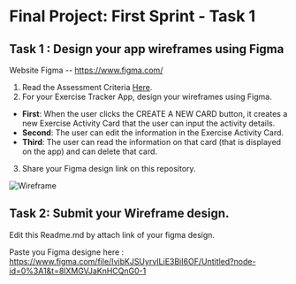 
# Final Project: First Sprint - Task 1 

## Task 1 : Design your app wireframes using Figma
Website Figma -- https://www.figma.com/
1. Read the Assessment Criteria [Here](https://docs.google.com/spreadsheets/d/1mXg-4Hpygg8zl4pfaA998_-t3BapSOWNOfyC699OhEk/edit#gid=1164902319).
2. For your Exercise Tracker App, design your wireframes using Figma.

* **First**: When the user clicks the CREATE A NEW CARD button, it creates a new Exercise Activity Card that the user can input the activity details.
* **Second**: The user can edit the information in the Exercise Activity Card.
* **Third**: The user can read the information on that card (that is displayed on the app) and can delete that card.

3. Share your Figma design link on this repository.

![Wireframe](https://user-images.githubusercontent.com/36503834/223250907-f987d96c-a2a2-4aec-af1e-198b9e79df4f.png)

## Task 2: Submit your Wireframe design.
Edit this Readme.md by attach link of your figma design.

Paste you Figma designe here : 
https://www.figma.com/file/IvjbKJSUyrvILiE3BiI6OF/Untitled?node-id=0%3A1&t=8lXMGVJaKnHCQnG0-1

